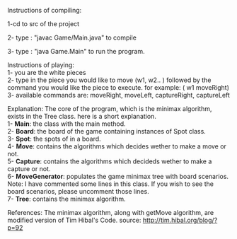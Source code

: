 Instructions of compiling:

1-cd to src of the project  

2- type : "javac Game/Main.java" to compile  

3- type : "java Game.Main" to run the program.


Instructions of playing:  
1- you are the white pieces  
2- type in the piece you would like to move (w1, w2.. ) followed by the command
you would like the piece to execute. for example: ( w1 moveRight)  
3- available commands are: moveRight, moveLeft, captureRight, captureLeft  

Explanation:
The core of the program, which is the minimax algorithm, exists in the Tree class.
here is a short explanation.  
1- **Main**: the class with the main method.  
2- **Board**: the board of the game containing instances of Spot class.  
3- **Spot**: the spots of in a board.  
4- **Move**: contains the algorithms which decides wether to make a move or not.  
5- **Capture**: contains the algorithms which decideds wether to make a capture or not.  
6- **MoveGenerator**: populates the game minimax tree with board scenarios.  
        Note: I have commented some lines in this class. If you wish to see the board scenarios, please uncomment those lines.  
7- **Tree**: contains the minimax algorithm.  



References: The minimax algorithm, along with getMove algorithm, are modified version
of Tim Hibal's Code. source: http://tim.hibal.org/blog/?p=92


